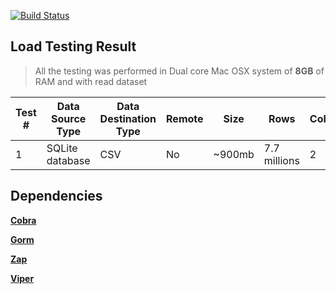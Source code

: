 [![Build Status](https://travis-ci.com/flowace/db2db.svg?branch=master)](https://travis-ci.com/flowace/db2db)

## Load Testing Result
> All the testing was performed in Dual core Mac OSX system of **8GB** of RAM and with read dataset

|Test #| Data Source Type | Data Destination Type | Remote |Size  | Rows|Columns|Execution Time|Concurrent|
|---|---|---|---|---|---|---|---|---|
|1|  SQLite database | CSV| No  | ~900mb  | 7.7 millions  |  2 | 102.726 sec|No|

## Dependencies

[**Cobra**](https://github.com/spf13/cobra)

[**Gorm**](https://github.com/jinzhu/gorm)

[**Zap**](https://github.com/uber-go/zap)

[**Viper**](https://github.com/spf13/viper)


